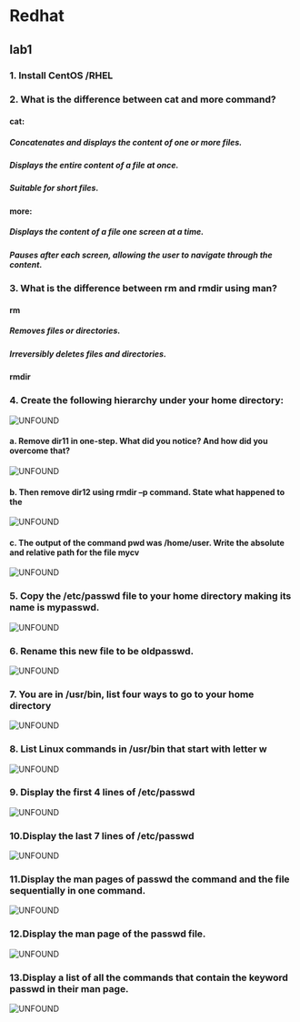 # Redhat
## lab1

### 1. Install CentOS /RHEL
#### 

### 2. What is the difference between cat and more command?
####   cat: 
         
##### Concatenates and displays the content of one or more files.
##### Displays the entire content of a file at once.
##### Suitable for short files. 
       
####   more:
#####  Displays the content of a file one screen at a time.    
#####  Pauses after each screen, allowing the user to navigate through the content.     

### 3. What is the difference between rm and rmdir using man?
#### rm 
##### Removes files or directories.
##### Irreversibly deletes files and directories.
##### 
#####     
#####     
#### rmdir
##### 
#####
##### 
#####     

### 4. Create the following hierarchy under your home directory:
![UNFOUND]()

#### a. Remove dir11 in one-step. What did you notice? And how did you overcome that?
![UNFOUND]()

#### b. Then remove dir12 using rmdir –p command. State what happened to the
![UNFOUND]()

#### c. The output of the command pwd was /home/user. Write the absolute and relative path for the file mycv
![UNFOUND]()

### 5. Copy the /etc/passwd file to your home directory making its name is mypasswd.
![UNFOUND]()

### 6. Rename this new file to be oldpasswd.
![UNFOUND]()

### 7. You are in /usr/bin, list four ways to go to your home directory
![UNFOUND]()

### 8. List Linux commands in /usr/bin that start with letter w
![UNFOUND]()

### 9. Display the first 4 lines of /etc/passwd
![UNFOUND]()

### 10.Display the last 7 lines of /etc/passwd
![UNFOUND]()

### 11.Display the man pages of passwd the command and the file sequentially in one command.
![UNFOUND]()

### 12.Display the man page of the passwd file.
![UNFOUND]()


### 13.Display a list of all the commands that contain the keyword passwd in their man page.
![UNFOUND]()
